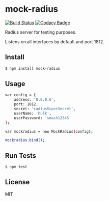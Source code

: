 # mock-radius 
[![Build Status](https://travis-ci.org/iostat42/mock-radius.svg)](https://travis-ci.org/iostat42/mock-radius) 
[![Codacy Badge](https://www.codacy.com/project/badge/51611b0fa2d14573b0bb40196e073d44)](https://www.codacy.com/app/iostat42/mock-radius)

Radius server for testing purposes.

Listens on all interfaces by default and port 1812.


## Install

```bash
$ npm install mock-radius
```


## Usage

```bash
var config = {
    address: '0.0.0.0',
    port: 1812,
    secret: 'radiusSuperSecret',
    userName: 'hulk',
    userPassword: 'smash12345'
};

var mockradius = new MockRadius(config);

mockradius.bind();
```

## Run Tests

```bash
$ npm test
```


## License

MIT
